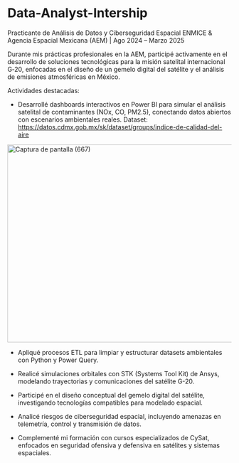 # Data-Analyst-Intership
Practicante de Análisis de Datos y Ciberseguridad Espacial
ENMICE & Agencia Espacial Mexicana (AEM) | Ago 2024 – Marzo 2025

Durante mis prácticas profesionales en la AEM, participé activamente en el desarrollo de soluciones tecnológicas para la misión satelital internacional G‑20, enfocadas en el diseño de un gemelo digital del satélite y el análisis de emisiones atmosféricas en México.

Actividades destacadas:

- Desarrollé dashboards interactivos en Power BI para simular el análisis satelital de contaminantes (NOx, CO, PM2.5), conectando datos abiertos con escenarios ambientales reales.
  Dataset: https://datos.cdmx.gob.mx/sk/dataset/groups/indice-de-calidad-del-aire
<img width="850" height="445" alt="Captura de pantalla (667)" src="https://github.com/user-attachments/assets/5f3add51-f20c-4f32-865b-c21fc02b0f1e" />

- Apliqué procesos ETL para limpiar y estructurar datasets ambientales con Python y Power Query.

- Realicé simulaciones orbitales con STK (Systems Tool Kit) de Ansys, modelando trayectorias y comunicaciones del satélite G-20.

- Participé en el diseño conceptual del gemelo digital del satélite, investigando tecnologías compatibles para modelado espacial.

- Analicé riesgos de ciberseguridad espacial, incluyendo amenazas en telemetría, control y transmisión de datos.

- Complementé mi formación con cursos especializados de CySat, enfocados en seguridad ofensiva y defensiva en satélites y sistemas espaciales.

